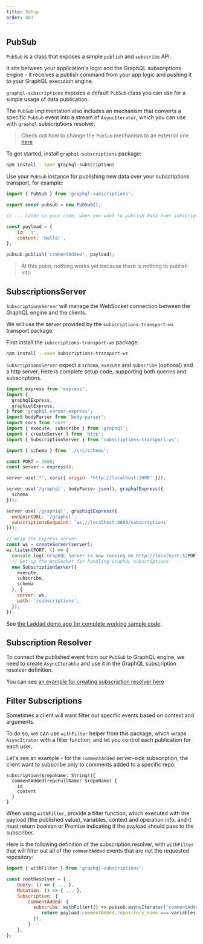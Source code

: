 ```yaml
---
title: Setup
order: 403
---
```


<h2 id="setup">PubSub</h2>

`PubSub` is a class that exposes a simple `publish` and `subscribe` API.

It sits between your application's logic and the GraphQL subscriptions engine - it receives a publish command from your app logic and pushing it to your GraphQL execution engine.

`graphql-subscriptions` exposes a default `PubSub` class you can use for a simple usage of data publication.

The `PubSub` implmentation also includes an mechanism that converts a specific `PubSub` event into a stream of `AsyncIterator`, which you can use with `graphql` subscriptions resolver.

> Check out how to change the `PubSub` mechanism to an external one [here](/tools/graphql-subscriptions/external-pubsub.html)

To get started, install `graphql-subscriptions` package:

```bash
npm install --save graphql-subscriptions
```

Use your `PubSub` instance for publishing new data over your subscriptions transport, for example:

```js
import { PubSub } from 'graphql-subscriptions';

export const pubsub = new PubSub();

// ... Later in your code, when you want to publish data over subscription, run:

const payload = {
    id: '1',
    content: 'Hello!',
};

pubsub.publish('commentAdded', payload);
```

> At this point, nothing works yet because there is nothing to publish into

<h2 id="subscription-server">SubscriptionsServer</h2>

`SubscriptionsServer` will manage the WebSocket connection between the GraphQL engine and the clients.

We will use the server provided by the `subscriptions-transport-ws` transport package.

First install the `subscriptions-transport-ws` package:

```bash
npm install --save subscriptions-transport-ws
```

`SubscriptionsServer` expect a `schema`, `execute` and `subscribe` (optional) and a http server. Here is complete setup code, supporting both queries and subscriptions. 

```js
import express from 'express';
import {
  graphqlExpress,
  graphiqlExpress,
} from 'graphql-server-express';
import bodyParser from 'body-parser';
import cors from 'cors';
import { execute, subscribe } from 'graphql';
import { createServer } from 'http';
import { SubscriptionServer } from 'subscriptions-transport-ws';

import { schema } from './src/schema';

const PORT = 3000;
const server = express();

server.use('*', cors({ origin: 'http://localhost:3000' }));

server.use('/graphql', bodyParser.json(), graphqlExpress({
  schema
}));

server.use('/graphiql', graphiqlExpress({
  endpointURL: '/graphql',
  subscriptionsEndpoint: `ws://localhost:4000/subscriptions`
}));

// Wrap the Express server
const ws = createServer(server);
ws.listen(PORT, () => {
  console.log(`GraphQL Server is now running on http://localhost:${PORT}`);
  // Set up the WebSocket for handling GraphQL subscriptions
  new SubscriptionServer({
    execute,
    subscribe,
    schema
  }, {
    server: ws,
    path: '/subscriptions',
  });
});

```

See [the Laddad demo app for complete working sample code](https://dev-blog.apollodata.com/tutorial-graphql-subscriptions-server-side-e51c32dc2951).

<h2 id="subscription-resolver">Subscription Resolver</h2>

To connect the published event from our `PubSub` to GraphQL engine, we need to create `AsyncIterable` and use it in the GraphQL subscription resolver definition.

You can see [an example for creating subscription resolver here](/tools/graphql-subscriptions/subscriptions-to-schema.html)



<h2 id="filter-subscriptions">Filter Subscriptions</h2>

Sometimes a client will want filter out specific events based on context and arguments.

To do so, we can use `withFilter` helper from this package, which wraps `AsyncItrator` with a filter function, and let you control each publication for each user.

Let's see an example - for the `commentAdded` server-side subscription, the client want to subscribe only to comments added to a specific repo:

```
subscription($repoName: String!){
  commentAdded(repoFullName: $repoName) {
    id
    content
  }
}
```

When using `withFilter`, provide a filter function, which executed with the payload (the published value), variables, context and operation info, and it must return boolean or Promise<boolean> indicating if the payload should pass to the subscriber.

Here is the following definition of the subscription resolver, with `withFilter` that will filter out all of the `commentAdded` events that are not the requested repository:

```js
import { withFilter } from 'graphql-subscriptions';

const rootResolver = {
    Query: () => { ... },
    Mutation: () => { ... },
    Subscription: {
        commentAdded: {
          subscribe: withFilter(() => pubsub.asyncIterator('commentAdded'), (payload, variables) => {
             return payload.commentAdded.repository_name === variables.repoFullName;
          }),
        }
    },
};
```
